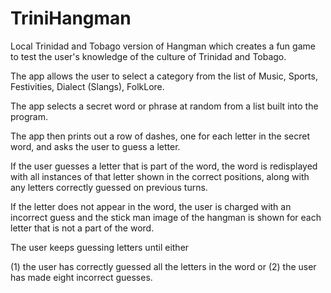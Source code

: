 TriniHangman
============

Local Trinidad and Tobago version of Hangman which creates a fun game to test the user's knowledge of the culture of Trinidad and Tobago. 

The app allows the user to select a category from the list of Music, Sports, Festivities, Dialect (Slangs), FolkLore. 

The app selects a secret word or phrase at random from a list built into the program.

The app then prints out a row of dashes, one for each letter in the secret word, and asks the user to guess a letter. 
 
If the user guesses a letter that is part of the word, the word is redisplayed with all instances of that letter shown in the correct positions, along with any letters correctly guessed on previous turns. 

If the letter does not appear in the word, the user is charged with an incorrect guess and the stick man image of the hangman is shown for each letter that is not a part of the word. 

The user keeps guessing letters until either 
 
 (1) the user has correctly guessed all the letters in the word or 
 (2) the user has made eight incorrect guesses.
